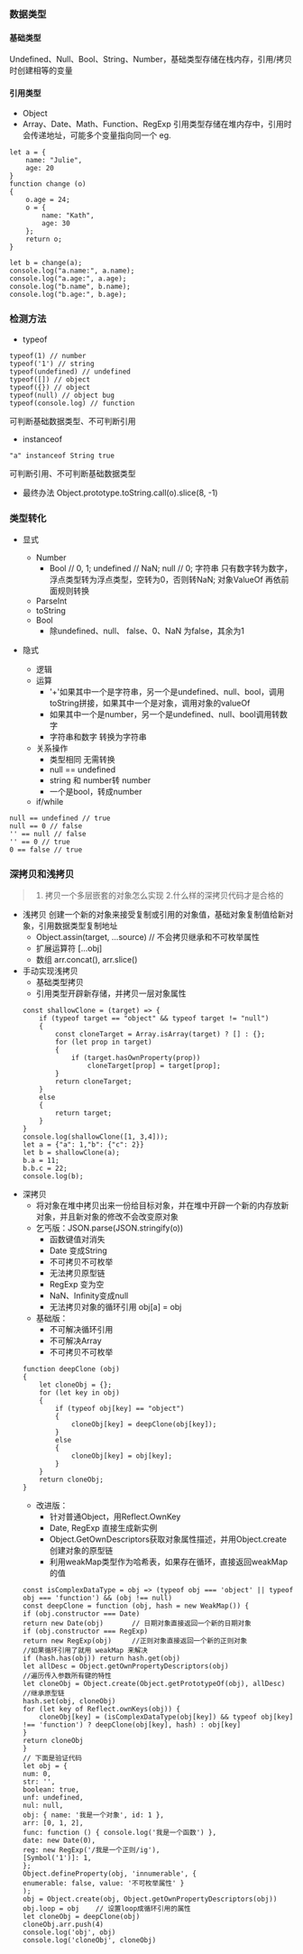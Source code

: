 ### 数据类型
#### 基础类型
Undefined、Null、Bool、String、Number，基础类型存储在栈内存，引用/拷贝时创建相等的变量
#### 引用类型
+ Object
+ Array、Date、Math、Function、RegExp 引用类型存储在堆内存中，引用时会传递地址，可能多个变量指向同一个
eg.
```
let a = {
    name: "Julie",
    age: 20
}
function change (o)
{
    o.age = 24;
    o = {
        name: "Kath",
        age: 30
    };
    return o;
}

let b = change(a);
console.log("a.name:", a.name);
console.log("a.age:", a.age);
console.log("b.name", b.name);
console.log("b.age:", b.age);
```
### 检测方法
+ typeof
```
typeof(1) // number
typeof('1') // string
typeof(undefined) // undefined
typeof([]) // object
typeof({}) // object
typeof(null) // object bug
typeof(console.log) // function
```
可判断基础数据类型、不可判断引用
+ instanceof
```
"a" instanceof String true

```
可判断引用、不可判断基础数据类型
+ 最终办法 Object.prototype.toString.call(o).slice(8, -1)
### 类型转化
+ 显式
    + Number
        + Bool // 0, 1; undefined // NaN; null // 0; 字符串 只有数字转为数字，浮点类型转为浮点类型，空转为0，否则转NaN; 对象ValueOf 再依前面规则转换
    + ParseInt
    + toString
    + Bool
        + 除undefined、null、 false、0、NaN 为false，其余为1

+ 隐式
    + 逻辑
    + 运算
        + '+'如果其中一个是字符串，另一个是undefined、null、bool，调用toString拼接，如果其中一个是对象，调用对象的valueOf
        + 如果其中一个是number，另一个是undefined、null、bool调用转数字
        + 字符串和数字 转换为字符串
    + 关系操作
        + 类型相同 无需转换
        + null == undefined
        + string 和 number转 number
        + 一个是bool，转成number
    + if/while
```
null == undefined // true
null == 0 // false
'' == null // false
'' == 0 // true
0 == false // true
```
### 深拷贝和浅拷贝
> 1. 拷贝一个多层嵌套的对象怎么实现 2.什么样的深拷贝代码才是合格的
+ 浅拷贝
    创建一个新的对象来接受复制或引用的对象值，基础对象复制值给新对象，引用数据类型复制地址
    + Object.assin(target, ...source) // 不会拷贝继承和不可枚举属性
    + 扩展运算符 [...obj]
    + 数组 arr.concat(), arr.slice()
+ 手动实现浅拷贝
    + 基础类型拷贝
    + 引用类型开辟新存储，并拷贝一层对象属性
    ```
    const shallowClone = (target) => {
        if (typeof target == "object" && typeof target != "null")
        {
            const cloneTarget = Array.isArray(target) ? [] : {};
            for (let prop in target)
            {
                if (target.hasOwnProperty(prop))
                    cloneTarget[prop] = target[prop];
            }
            return cloneTarget;
        }
        else
        {
            return target;
        }
    }
    console.log(shallowClone([1, 3,4]));
    let a = {"a": 1,"b": {"c": 2}}
    let b = shallowClone(a);
    b.a = 11;
    b.b.c = 22;
    console.log(b);
    ```
+ 深拷贝
    + 将对象在堆中拷贝出来一份给目标对象，并在堆中开辟一个新的内存放新对象，并且新对象的修改不会改变原对象
    + 乞丐版：JSON.parse(JSON.stringify(o))
        + 函数键值对消失
        + Date 变成String
        + 不可拷贝不可枚举
        + 无法拷贝原型链
        + RegExp 变为空
        + NaN、Infinity变成null
        + 无法拷贝对象的循环引用 obj[a] = obj
    + 基础版：
        + 不可解决循环引用
        + 不可解决Array
        + 不可拷贝不可枚举
    ```
    function deepClone (obj)
    {
        let cloneObj = {};
        for (let key in obj)
        {
            if (typeof obj[key] == "object")
            {
                cloneObj[key] = deepClone(obj[key]);
            }
            else
            {
                cloneObj[key] = obj[key];
            }
        }
        return cloneObj;
    }
    ```
    + 改进版：
        + 针对普通Object，用Reflect.OwnKey
        + Date, RegExp 直接生成新实例
        + Object.GetOwnDescriptors获取对象属性描述，并用Object.create创建对象的原型链
        + 利用weakMap类型作为哈希表，如果存在循环，直接返回weakMap的值
    ```
    const isComplexDataType = obj => (typeof obj === 'object' || typeof obj === 'function') && (obj !== null)
    const deepClone = function (obj, hash = new WeakMap()) {
    if (obj.constructor === Date) 
    return new Date(obj)       // 日期对象直接返回一个新的日期对象
    if (obj.constructor === RegExp)
    return new RegExp(obj)     //正则对象直接返回一个新的正则对象
    //如果循环引用了就用 weakMap 来解决
    if (hash.has(obj)) return hash.get(obj)
    let allDesc = Object.getOwnPropertyDescriptors(obj)
    //遍历传入参数所有键的特性
    let cloneObj = Object.create(Object.getPrototypeOf(obj), allDesc)
    //继承原型链
    hash.set(obj, cloneObj)
    for (let key of Reflect.ownKeys(obj)) { 
        cloneObj[key] = (isComplexDataType(obj[key]) && typeof obj[key] !== 'function') ? deepClone(obj[key], hash) : obj[key]
    }
    return cloneObj
    }
    // 下面是验证代码
    let obj = {
    num: 0,
    str: '',
    boolean: true,
    unf: undefined,
    nul: null,
    obj: { name: '我是一个对象', id: 1 },
    arr: [0, 1, 2],
    func: function () { console.log('我是一个函数') },
    date: new Date(0),
    reg: new RegExp('/我是一个正则/ig'),
    [Symbol('1')]: 1,
    };
    Object.defineProperty(obj, 'innumerable', {
    enumerable: false, value: '不可枚举属性' }
    );
    obj = Object.create(obj, Object.getOwnPropertyDescriptors(obj))
    obj.loop = obj    // 设置loop成循环引用的属性
    let cloneObj = deepClone(obj)
    cloneObj.arr.push(4)
    console.log('obj', obj)
    console.log('cloneObj', cloneObj)
    ```





